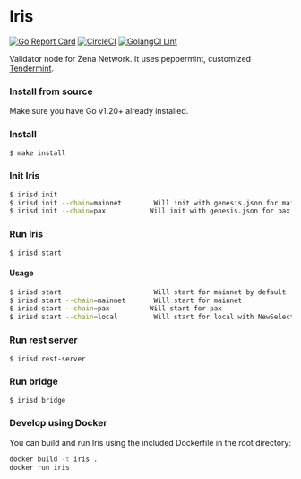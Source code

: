 # Iris

[![Go Report Card](https://goreportcard.com/badge/github.com/zenanetwork/iris)](https://goreportcard.com/report/github.com/zenanetwork/iris) [![CircleCI](https://circleci.com/gh/zenanetwork/iris/tree/master.svg?style=shield)](https://circleci.com/gh/zenanetwork/iris/tree/master) [![GolangCI Lint](https://github.com/zenanetwork/iris/actions/workflows/ci.yml/badge.svg)](https://github.com/zenanetwork/iris/actions)

Validator node for Zena Network. It uses peppermint, customized [Tendermint](https://github.com/tendermint/tendermint).

### Install from source

Make sure you have Go v1.20+ already installed.

### Install

```bash
$ make install
```

### Init Iris

```bash
$ irisd init
$ irisd init --chain=mainnet        Will init with genesis.json for mainnet
$ irisd init --chain=pax           Will init with genesis.json for pax
```

### Run Iris

```bash
$ irisd start
```

#### Usage

```bash
$ irisd start                       Will start for mainnet by default
$ irisd start --chain=mainnet       Will start for mainnet
$ irisd start --chain=pax          Will start for pax
$ irisd start --chain=local         Will start for local with NewSelectionAlgoHeight = 0
```

### Run rest server

```bash
$ irisd rest-server
```

### Run bridge

```bash
$ irisd bridge
```

### Develop using Docker

You can build and run Iris using the included Dockerfile in the root directory:

```bash
docker build -t iris .
docker run iris
```
